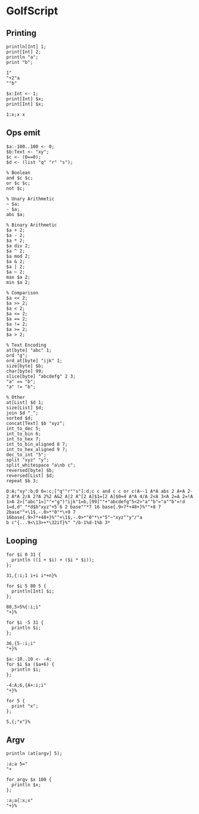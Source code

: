 # GolfScript

## Printing

```polygolf
println[Int] 1;
print[Int] 2;
println "a";
print "b";
```

```golfscript nogolf
1"
"+2"a
""b"
```

```polygolf
$x:Int <- 1;
print[Int] $x;
print[Int] $x;
```

```golfscript nogolf
1:x;x x
```

## Ops emit

```polygolf
$a:-100..100 <- 0;
$b:Text <- "xy";
$c <- (0==0);
$d <- (list "q" "r" "s");

% Boolean
and $c $c;
or $c $c;
not $c;

% Unary Arithmetic
~ $a;
- $a;
abs $a;

% Binary Arithmetic
$a + 2;
$a - 2;
$a * 2;
$a div 2;
$a ^ 2;
$a mod 2;
$a & 2;
$a | 2;
$a ~ 2;
max $a 2;
min $a 2;

% Comparison
$a << 2;
$a >> 2;
$a < 2;
$a <= 2;
$a == 2;
$a != 2;
$a >= 2;
$a > 2;

% Text Encoding
at[byte] "abc" 1;
ord "g";
ord_at[byte] "ijk" 1;
size[byte] $b;
char[byte] 99;
slice[byte] "abcdefg" 2 3;
"a" == "b";
"a" != "b";

% Other
at[List] $d 1;
size[List] $d;
join $d "_";
sorted $d;
concat[Text] $b "xyz";
int_to_dec 5;
int_to_bin 6;
int_to_hex 7;
int_to_bin_aligned 8 7;
int_to_hex_aligned 9 7;
dec_to_int "5";
split "xyz" "y";
split_whitespace "a\nb c";
reversed[byte] $b;
reversed[List] $d;
repeat $b 3;

```

```golfscript nogolf
0:A;"xy":b;0 0=:c;["q""r""s"]:d;c c and c c or c!A~-1 A*A abs 2 A+A 2- 2 A*A 2/A 2?A 2%2 A&2 A|2 A^[2 A]$1=[2 A]$0=4 A*A 4/A 2<A 3<A 2=A 2=!A 1>A 2>["abc"1=]""+"g")"ijk"1=b,[99]""+"abcdefg"5<2>"a""b"="a""b"=!d 1=d,d"_"*d$b"xyz"+5`6 2 base""*7 16 base{.9>7*+48+}%""+8 7 2base""+\1$,-.0>*"0"*\+9 7 16base{.9>7*+48+}%""+\1$,-.0>*"0"*\+"5"~"xyz""y"/"a
b c"{...9<\13>+*\32if}%" "/b-1%d-1%b 3*
```

## Looping

```polygolf
for $i 0 31 {
  println ((1 + $i) + ($i * $i));
};
```

```golfscript bytes
31,{:i;1 i+i i*+n}%
```

```polygolf
for $i 5 80 5 {
  println[Int] $i;
};
```

```golfscript nogolf
80,5>5%{:i;i"
"+}%
```

```polygolf
for $i -5 31 {
  println $i;
};
```

```golfscript nogolf
36,{5-:i;i"
"+}%
```

```polygolf
$a:-10..10 <- -4;
for $i $a ($a+6) {
  println $i;
};
```

```golfscript nogolf
-4:A;6,{A+:i;i"
"+}%
```

```polygolf
for 5 {
  print "x";
};
```

```golfscript nogolf
5,{;"x"}%
```

## Argv

```polygolf
println (at[argv] 5);
```

```golfscript nogolf
:a;a 5="
"+
```

```polygolf
for_argv $x 100 {
  println $x;
};
```

```golfscript nogolf
:a;a{:x;x"
"+}%
```
